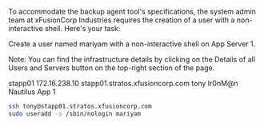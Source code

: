 To accommodate the backup agent tool's specifications, the system admin team at xFusionCorp Industries requires the creation of a user with a non-interactive shell. Here's your task:



Create a user named mariyam with a non-interactive shell on App Server 1.

Note: You can find the infrastructure details by clicking on the Details of all Users and Servers button on the top-right section of the page.


stapp01	172.16.238.10	stapp01.stratos.xfusioncorp.com	tony	Ir0nM@n	Nautilus App 1

```bash
ssh tony@stapp01.stratos.xfusioncorp.com
sudo useradd -s /sbin/nologin mariyam